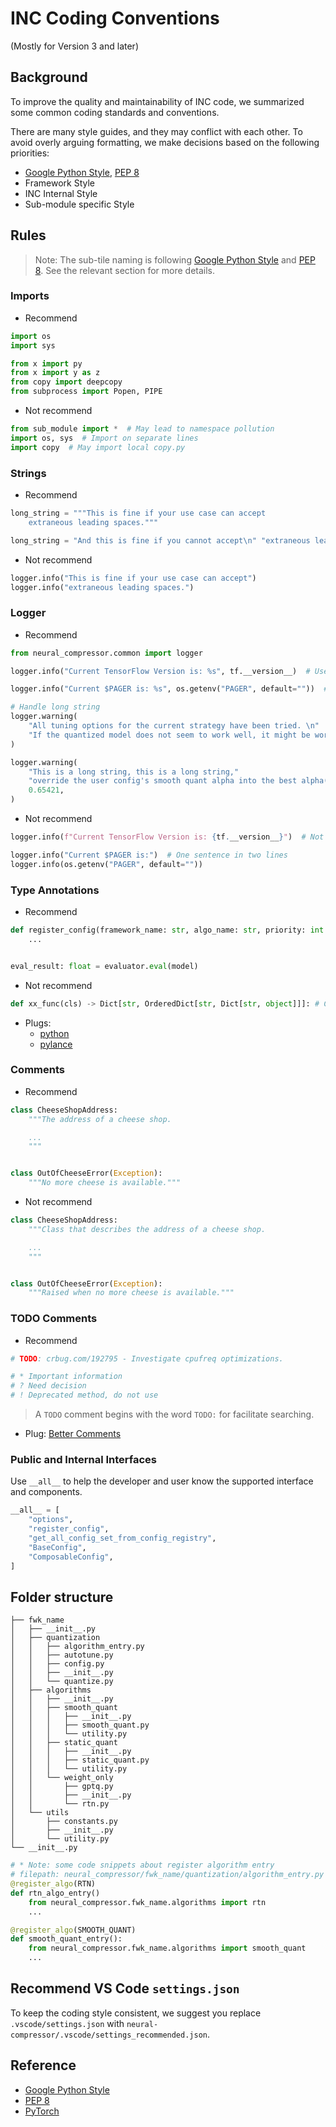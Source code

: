 # INC Coding Conventions

 (Mostly for Version 3 and later)

## Background

To improve the quality and maintainability of INC code, we summarized some common coding standards and conventions.

There are many style guides, and they may conflict with each other. To avoid overly arguing formatting, we make decisions based on the following priorities:

- [Google Python Style](https://google.github.io/styleguide/pyguide.html#s3.8-comments-and-docstrings), [PEP 8](https://peps.python.org/pep-0008/)
- Framework Style
- INC Internal Style
- Sub-module specific Style

## Rules

> Note: The sub-tile naming is following [Google Python Style](https://google.github.io/styleguide/pyguide.html#s3.8-comments-and-docstrings) and [PEP 8](https://peps.python.org/pep-0008/). See the relevant section for more details.


### Imports

- Recommend

```python
import os
import sys

from x import py
from x import y as z
from copy import deepcopy
from subprocess import Popen, PIPE
```

- Not recommend

```python
from sub_module import *  # May lead to namespace pollution
import os, sys  # Import on separate lines
import copy  # May import local copy.py
```

### Strings

- Recommend

```python
long_string = """This is fine if your use case can accept
    extraneous leading spaces."""

long_string = "And this is fine if you cannot accept\n" "extraneous leading spaces."
```

- Not recommend

```python
logger.info("This is fine if your use case can accept")
logger.info("extraneous leading spaces.")
```

### Logger

- Recommend

```python
from neural_compressor.common import logger

logger.info("Current TensorFlow Version is: %s", tf.__version__)  # Use a pattern-string (with %-placeholders)

logger.info("Current $PAGER is: %s", os.getenv("PAGER", default=""))  # Better readability

# Handle long string
logger.warning(
    "All tuning options for the current strategy have been tried. \n"
    "If the quantized model does not seem to work well, it might be worth considering other strategies."
)

logger.warning(
    "This is a long string, this is a long string,"
    "override the user config's smooth quant alpha into the best alpha(%.4f) found in pre-strategy.",
    0.65421,
)
```

- Not recommend

```python
logger.info(f"Current TensorFlow Version is: {tf.__version__}")  # Not use f-string

logger.info("Current $PAGER is:")  # One sentence in two lines
logger.info(os.getenv("PAGER", default=""))
```


### Type Annotations

- Recommend

```python
def register_config(framework_name: str, algo_name: str, priority: int = 0) -> Callable[..., Any]:
    ...


eval_result: float = evaluator.eval(model)
```

- Not recommend

```python
def xx_func(cls) -> Dict[str, OrderedDict[str, Dict[str, object]]]: # Can't improve the readability
```

- Plugs:
  - [python](https://marketplace.visualstudio.com/items?itemName=ms-python.python)
  - [pylance](https://marketplace.visualstudio.com/items?itemName=ms-python.vscode-pylance)

### Comments

- Recommend

```python
class CheeseShopAddress:
    """The address of a cheese shop.

    ...
    """


class OutOfCheeseError(Exception):
    """No more cheese is available."""
```

- Not recommend

```python
class CheeseShopAddress:
    """Class that describes the address of a cheese shop.

    ...
    """


class OutOfCheeseError(Exception):
    """Raised when no more cheese is available."""
```


### TODO Comments

- Recommend

```python
# TODO: crbug.com/192795 - Investigate cpufreq optimizations.

# * Important information
# ? Need decision
# ! Deprecated method, do not use
```

> A `TODO` comment begins with the word `TODO:` for facilitate searching.

- Plug:
    [Better Comments](https://marketplace.visualstudio.com/items?itemName=aaron-bond.better-comments)


### Public and Internal Interfaces

Use `__all__` to help the developer and user know the supported interface and components.

```python
__all__ = [
    "options",
    "register_config",
    "get_all_config_set_from_config_registry",
    "BaseConfig",
    "ComposableConfig",
]
```


## Folder structure

```shell
├── fwk_name
│   ├── __init__.py
│   ├── quantization
│   │   ├── algorithm_entry.py
│   │   ├── autotune.py
│   │   ├── config.py
│   │   ├── __init__.py
│   │   └── quantize.py
│   ├── algorithms
│   │   ├── __init__.py
│   │   ├── smooth_quant
│   │   │   ├── __init__.py
│   │   │   ├── smooth_quant.py
│   │   │   └── utility.py
│   │   ├── static_quant
│   │   │   ├── __init__.py
│   │   │   ├── static_quant.py
│   │   │   └── utility.py
│   │   └── weight_only
│   │       ├── gptq.py
│   │       ├── __init__.py
│   │       └── rtn.py
│   └── utils
│       ├── constants.py
│       ├── __init__.py
│       └── utility.py
└── __init__.py
```

```python
# * Note: some code snippets about register algorithm entry
# filepath: neural_compressor/fwk_name/quantization/algorithm_entry.py
@register_algo(RTN)
def rtn_algo_entry()
    from neural_compressor.fwk_name.algorithms import rtn
    ...

@register_algo(SMOOTH_QUANT)
def smooth_quant_entry():
    from neural_compressor.fwk_name.algorithms import smooth_quant
    ...

```


## Recommend VS Code `settings.json`
To keep the coding style consistent, we suggest you replace `.vscode/settings.json` with `neural-compressor/.vscode/settings_recommended.json`.


## Reference

- [Google Python Style](https://google.github.io/styleguide/pyguide.html#s3.8-comments-and-docstrings)
- [PEP 8](https://peps.python.org/pep-0008/)
- [PyTorch](https://github.com/pytorch/pytorch)
